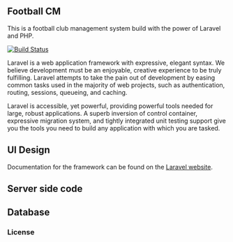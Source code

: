 ## Football CM

This is a football club management system build with the power of Laravel and PHP.

[![Build Status](https://travis-ci.org/laravel/framework.svg)](https://travis-ci.org/laravel/framework)

Laravel is a web application framework with expressive, elegant syntax. We believe development must be an enjoyable, creative experience to be truly fulfilling. Laravel attempts to take the pain out of development by easing common tasks used in the majority of web projects, such as authentication, routing, sessions, queueing, and caching.

Laravel is accessible, yet powerful, providing powerful tools needed for large, robust applications. A superb inversion of control container, expressive migration system, and tightly integrated unit testing support give you the tools you need to build any application with which you are tasked.

## UI Design

Documentation for the framework can be found on the [Laravel website](http://laravel.com/docs).

## Server side code



## Database



### License
